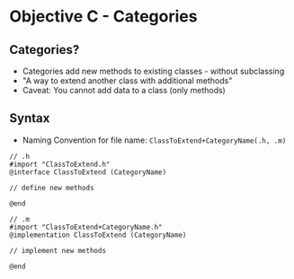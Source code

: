 #  Objective C - Categories

## Categories?
- Categories add new methods to existing classes - without subclassing
- "A way to extend another class with additional methods"
- Caveat: You cannot add data to a class (only methods)

## Syntax
- Naming Convention for file name:  `ClassToExtend+CategoryName(.h, .m)`

```
// .h
#import "ClassToExtend.h"
@interface ClassToExtend (CategoryName)

// define new methods

@end

// .m
#import "ClassToExtend+CategoryName.h"
@implementation ClassToExtend (CategoryName)

// implement new methods

@end

```
